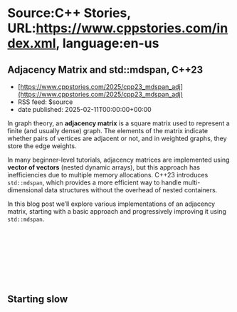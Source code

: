 # Source:C++ Stories, URL:https://www.cppstories.com/index.xml, language:en-us

## Adjacency Matrix and std::mdspan, C++23
 - [https://www.cppstories.com/2025/cpp23_mdspan_adj](https://www.cppstories.com/2025/cpp23_mdspan_adj)
 - RSS feed: $source
 - date published: 2025-02-11T00:00:00+00:00

<p>In graph theory, an <strong>adjacency matrix</strong> is a square matrix used to represent a finite (and usually dense) graph. The elements of the matrix indicate whether pairs of vertices are adjacent or not, and in weighted graphs, they store the edge weights.</p>
<p>In many beginner-level tutorials, adjacency matrices are implemented using <strong>vector of vectors</strong> (nested dynamic arrays), but this approach has inefficiencies due to multiple memory allocations. C++23 introduces <code>std::mdspan</code>, which provides a more efficient way to handle multi-dimensional data structures without the overhead of nested containers.</p>
<p>In this blog post we&rsquo;ll explore various implementations of an adjacency matrix, starting with a basic approach and progressively improving it using <code>std::mdspan</code>.</p>
<h2 id="starting-slow">
Starting slow 
  
<a class="hash-link" href="#starting-slow" aria-hidden="true">
<svg class="fill-current o-60 hover-accent-color-light"

